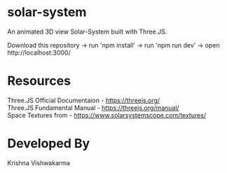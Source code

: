# solar-system
An animated 3D view Solar-System built with Three.JS.

Download this repository -> run 'npm install' -> run 'npm run dev' -> open http://localhost:3000/

# Resources
Three.JS Official Documentaion - https://threejs.org/ <br />
Three.JS Fundamental Manual - https://threejs.org/manual/ <br />
Space Textures from - https://www.solarsystemscope.com/textures/

# Developed By
Krishna Vishwakarma
